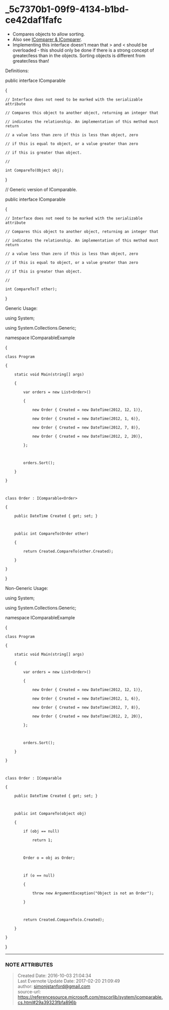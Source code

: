 # _5c7370b1-09f9-4134-b1bd-ce42daf1fafc

  * Compares objects to allow sorting.
  * Also see [IComparer & IComparer](evernote:///view/26944639/s226/d86bad5a-85de-4678-bb7b-d4e3ba333f09/d86bad5a-85de-4678-bb7b-d4e3ba333f09/).
  * Implementing this interface doesn't mean that > and < should be overloaded - this should only be done if there is a strong concept of greater/less than in the objects. Sorting objects is different from greater/less than!

  

Definitions:

  

public interface IComparable

{

    // Interface does not need to be marked with the serializable attribute

    // Compares this object to another object, returning an integer that

    // indicates the relationship. An implementation of this method must return

    // a value less than zero if this is less than object, zero

    // if this is equal to object, or a value greater than zero

    // if this is greater than object.

    //

    int CompareTo(Object obj);

}

  

// Generic version of IComparable.

  

public interface IComparable<in T>

{

    // Interface does not need to be marked with the serializable attribute

    // Compares this object to another object, returning an integer that

    // indicates the relationship. An implementation of this method must return

    // a value less than zero if this is less than object, zero

    // if this is equal to object, or a value greater than zero

    // if this is greater than object.

    //

    int CompareTo(T other);

}

  

  

Generic Usage:

  

using System;

using System.Collections.Generic;

  

namespace IComparableExample

{

    class Program

    {

        static void Main(string[] args)

        {

            var orders = new List<Order>()

            {

                new Order { Created = new DateTime(2012, 12, 1)},

                new Order { Created = new DateTime(2012, 1, 6)},

                new Order { Created = new DateTime(2012, 7, 8)},

                new Order { Created = new DateTime(2012, 2, 20)},

            };

  

            orders.Sort();

        }

    }

  

    class Order : IComparable<Order>

    {

        public DateTime Created { get; set; }

  

        public int CompareTo(Order other)

        {

            return Created.CompareTo(other.Created);

        }

    }

}

  

Non-Generic Usage:

  

using System;

using System.Collections.Generic;

  

namespace IComparableExample

{

    class Program

    {

        static void Main(string[] args)

        {

            var orders = new List<Order>()

            {

                new Order { Created = new DateTime(2012, 12, 1)},

                new Order { Created = new DateTime(2012, 1, 6)},

                new Order { Created = new DateTime(2012, 7, 8)},

                new Order { Created = new DateTime(2012, 2, 20)},

            };

  

            orders.Sort();

        }

    }

  

    class Order : IComparable

    {

        public DateTime Created { get; set; }

  

        public int CompareTo(object obj)

        {

            if (obj == null)

                return 1;

  

            Order o = obj as Order;

  

            if (o == null)

            {

                throw new ArgumentException("Object is not an Order");

            }

  

            return Created.CompareTo(o.Created);

        }

    }

}


---
### NOTE ATTRIBUTES
>Created Date: 2016-10-03 21:04:34  
>Last Evernote Update Date: 2017-02-20 21:09:49  
>author: simonjstanford@gmail.com  
>source-url: https://referencesource.microsoft.com/mscorlib/system/icomparable.cs.html#29a39323fbfa896b  
<!--stackedit_data:
eyJoaXN0b3J5IjpbNDI4MzM4Mjg4XX0=
-->